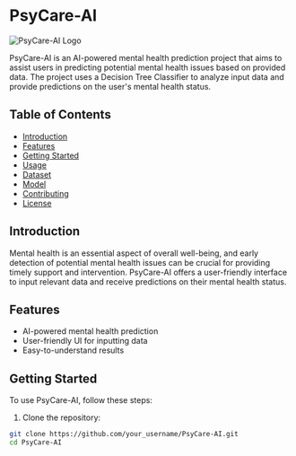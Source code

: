 # PsyCare-AI

![PsyCare-AI Logo](logo.png)

PsyCare-AI is an AI-powered mental health prediction project that aims to assist users in predicting potential mental health issues based on provided data. The project uses a Decision Tree Classifier to analyze input data and provide predictions on the user's mental health status.

## Table of Contents
- [Introduction](#introduction)
- [Features](#features)
- [Getting Started](#getting-started)
- [Usage](#usage)
- [Dataset](#dataset)
- [Model](#model)
- [Contributing](#contributing)
- [License](#license)

## Introduction

Mental health is an essential aspect of overall well-being, and early detection of potential mental health issues can be crucial for providing timely support and intervention. PsyCare-AI offers a user-friendly interface to input relevant data and receive predictions on their mental health status.

## Features

- AI-powered mental health prediction
- User-friendly UI for inputting data
- Easy-to-understand results

## Getting Started

To use PsyCare-AI, follow these steps:

1. Clone the repository:

```bash
git clone https://github.com/your_username/PsyCare-AI.git
cd PsyCare-AI
